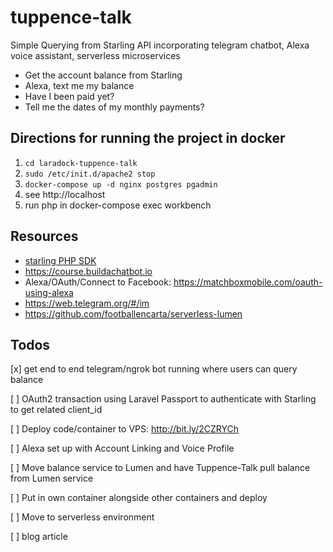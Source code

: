 # tuppence-talk #

Simple Querying from Starling API incorporating telegram chatbot, Alexa voice assistant, serverless microservices

* Get the account balance from Starling
* Alexa, text me my balance
* Have I been paid yet?
* Tell me the dates of my monthly payments?

## Directions for running the project in docker ##

1. `cd laradock-tuppence-talk`
2. `sudo /etc/init.d/apache2 stop` 
3. `docker-compose up -d nginx postgres pgadmin` 
4. see http://localhost
5. run php in docker-compose exec workbench 

## Resources ##

* [starling PHP SDK](https://github.com/MoneyMeg/starling-php-sdk)
* https://course.buildachatbot.io
* Alexa/OAuth/Connect to Facebook: https://matchboxmobile.com/oauth-using-alexa
* https://web.telegram.org/#/im
* https://github.com/footballencarta/serverless-lumen

## Todos ##

[x] get end to end telegram/ngrok bot running where users can query balance

[ ] OAuth2 transaction using Laravel Passport to authenticate with Starling to get related client_id

[ ] Deploy code/container to VPS: http://bit.ly/2CZRYCh

[ ] Alexa set up with Account Linking and Voice Profile

[ ] Move balance service to Lumen and have Tuppence-Talk pull balance from Lumen service

[ ] Put in own container alongside other containers and deploy

[ ] Move to serverless environment

[ ] blog article

